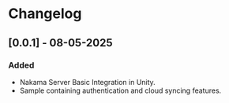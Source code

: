 # Changelog

## [0.0.1] - 08-05-2025
### Added
* Nakama Server Basic Integration in Unity.
* Sample containing authentication and cloud syncing features.